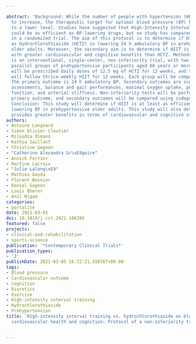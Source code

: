 ---
abstract: 'Background: While the number of people with hypertension (HBP) continues
  to increase, the therapeutic target for optimal blood pressure (BP) has been revised
  to a lower level. Studies have suggested that High-Intensity Interval Training (HIIT)
  could be as efficient as BP-lowering drugs, but no study has compared their efficacy
  in a randomized trial. The aim of this protocol is to determine if HIIT is as efficient
  as Hydrochlorothiazide (HCTZ) in lowering 24 h ambulatory BP in prehypertensive
  older adults. Moreover, the secondary aim is to determine if HIIT is associated
  with greater cardiovascular and cognitive benefits than HCTZ. Methods: This study
  is an interventional, single-center, non-inferiority trial, with two randomized
  parallel groups of prehypertensive participants aged 60 years or more. One group
  will be prescribed daily doses of 12.5 mg of HCTZ for 12 weeks, and the other group
  will follow thrice-weekly HIIT for 12 weeks. Each group will be composed of 30 participants.
  The primary outcome is 24 h ambulatory BP. Secondary outcomes are scores on neuropsychological
  assessments, balance and gait performances, maximal oxygen uptake, peripheral endothelial
  function, and arterial stiffness. Non-inferiority tests will be performed on the
  primary outcome, and secondary outcomes will be compared using independent t-tests.
  Conclusion: This study will determine if HIIT is at least as efficient as HCTZ in
  lowering BP in prehypertensive older adults. This study will also determine if HIIT
  provides greater benefits in terms of cardiovascular and cognitive status (NCT04103411).'
authors:
- Antoine Langeard
- Simon Olivier Cloutier
- Miloudza Olmand
- Kathia Saillant
- Christine Gagnon
- "Catherine Alexandra Gr\xE9goire"
- Annick Fortier
- Martine Lacroix
- "Julie Lalong\xE9"
- Mathieu Gayda
- Florent Besnier
- Daniel Gagnon
- Louis Bherer
- Anil Nigam
categories:
- portalite
date: 2021-03-01
doi: 10.1016/j.cct.2021.106286
featured: false
projects:
- clinical-and-rehabilitation
- sports-science
publication: '*Contemporary Clinical Trials*'
publication_types:
- '2'
publishDate: 2021-03-05 16:32:21.358767+00:00
tags:
- Blood pressure
- Cardiovascular outcome
- Cognition
- Diuretics
- Exercise
- High-intensity interval training
- Hydrochlorothiazide
- Prehypertension
title: 'High-intensity interval training vs. hydrochlorothiazide on blood pressure,
  cardiovascular health and cognition: Protocol of a non-inferiority trial'

---
